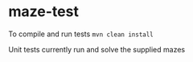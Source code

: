 # maze-test

To compile and run tests
`mvn clean install`

Unit tests currently run and solve the supplied mazes
